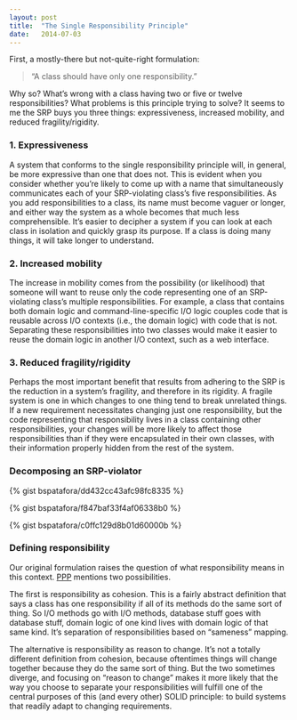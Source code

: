 ```yaml
---
layout: post
title:  "The Single Responsibility Principle"
date:   2014-07-03
---
```



First, a mostly-there but not-quite-right formulation:

> “A class should have only one responsibility.”

Why so? What’s wrong with a class having two or five or twelve 
responsibilities? What problems is this principle trying to solve? It seems to 
me the SRP buys you three things: expressiveness, increased mobility, and 
reduced fragility/rigidity.

### 1. Expressiveness

A system that conforms to the single responsibility principle will, in 
general, be more expressive than one that does not. This is evident when you 
consider whether you’re likely to come up with a name that simultaneously 
communicates each of your SRP-violating class’s five responsibilities. As you 
add responsibilities to a class, its name must become vaguer or longer, and 
either way the system as a whole becomes that much less comprehensible. It’s 
easier to decipher a system if you can look at each class in isolation and 
quickly grasp its purpose. If a class is doing many things, it will take 
longer to understand.

### 2. Increased mobility

The increase in mobility comes from the possibility (or likelihood) that 
someone will want to reuse only the code representing one of an SRP-violating 
class’s multiple responsibilities. For example, a class that contains both 
domain logic and command-line-specific I/O logic couples code that is reusable 
across I/O contexts (i.e., the domain logic) with code that is not. Separating 
these responsibilities into two classes would make it easier to reuse the 
domain logic in another I/O context, such as a web interface.

### 3. Reduced fragility/rigidity

Perhaps the most important benefit that results from adhering to the SRP is 
the reduction in a system’s fragility, and therefore in its rigidity. A 
fragile system is one in which changes to one thing tend to break unrelated 
things. If a new requirement necessitates changing just one responsibility, 
but the code representing that responsibility lives in a class containing 
other responsibilities, your changes will be more likely to affect those 
responsibilities than if they were encapsulated in their own classes, with 
their information properly hidden from the rest of the system.

### Decomposing an SRP-violator

{% gist bspatafora/dd432cc43afc98fc8335 %}

{% gist bspatafora/f847baf33f4af06338b0 %}

{% gist bspatafora/c0ffc129d8b01d60000b %}

### Defining responsibility

Our original formulation raises the question of what responsibility means in 
this context. [PPP][] mentions two possibilities.

The first is responsibility as cohesion. This is a fairly abstract definition 
that says a class has one responsibility if all of its methods do the same 
sort of thing. So I/O methods go with I/O methods, database stuff goes with 
database stuff, domain logic of one kind lives with domain logic of that same 
kind. It’s separation of responsibilities based on “sameness” mapping.

The alternative is responsibility as reason to change. It’s not a totally 
different definition from cohesion, because oftentimes things will change 
together because they do the same sort of thing. But the two sometimes 
diverge, and focusing on “reason to change” makes it more likely that the way 
you choose to separate your responsibilities will fulfill one of the central 
purposes of this (and every other) SOLID principle: to build systems that 
readily adapt to changing requirements.

[PPP]: http://www.amazon.com/Software-Development-Principles-Patterns-Practices/dp/0135974445
